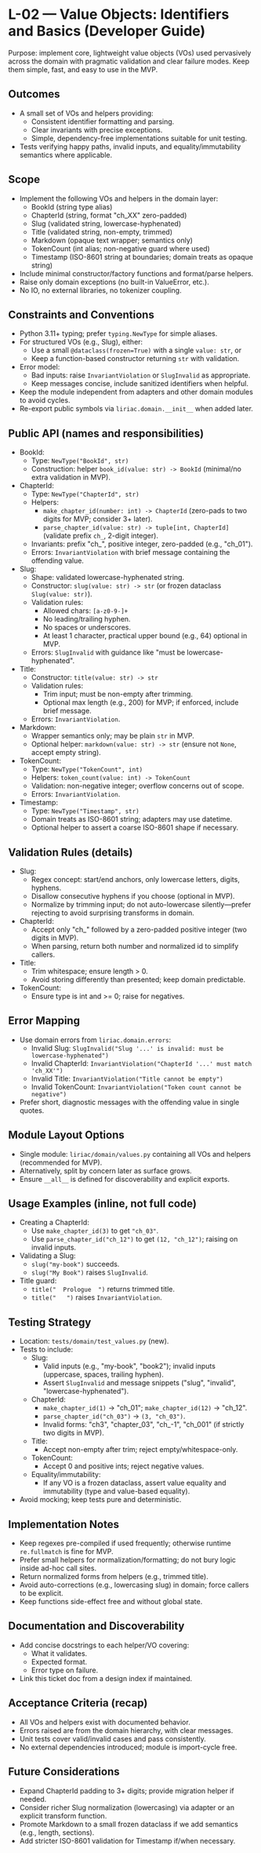 # L-02 — Value Objects: Identifiers and Basics (Developer Guide)

Purpose: implement core, lightweight value objects (VOs) used pervasively across the domain with pragmatic validation and clear failure modes. Keep them simple, fast, and easy to use in the MVP.

## Outcomes

- A small set of VOs and helpers providing:
  - Consistent identifier formatting and parsing.
  - Clear invariants with precise exceptions.
  - Simple, dependency-free implementations suitable for unit testing.
- Tests verifying happy paths, invalid inputs, and equality/immutability semantics where applicable.

## Scope

- Implement the following VOs and helpers in the domain layer:
  - BookId (string type alias)
  - ChapterId (string, format "ch_XX" zero-padded)
  - Slug (validated string, lowercase-hyphenated)
  - Title (validated string, non-empty, trimmed)
  - Markdown (opaque text wrapper; semantics only)
  - TokenCount (int alias; non-negative guard where used)
  - Timestamp (ISO-8601 string at boundaries; domain treats as opaque string)
- Include minimal constructor/factory functions and format/parse helpers.
- Raise only domain exceptions (no built-in ValueError, etc.).
- No IO, no external libraries, no tokenizer coupling.

## Constraints and Conventions

- Python 3.11+ typing; prefer `typing.NewType` for simple aliases.
- For structured VOs (e.g., Slug), either:
  - Use a small `@dataclass(frozen=True)` with a single `value: str`, or
  - Keep a function-based constructor returning `str` with validation.
- Error model:
  - Bad inputs: raise `InvariantViolation` or `SlugInvalid` as appropriate.
  - Keep messages concise, include sanitized identifiers when helpful.
- Keep the module independent from adapters and other domain modules to avoid cycles.
- Re-export public symbols via `liriac.domain.__init__` when added later.

## Public API (names and responsibilities)

- BookId:
  - Type: `NewType("BookId", str)`
  - Construction: helper `book_id(value: str) -> BookId` (minimal/no extra validation in MVP).
- ChapterId:
  - Type: `NewType("ChapterId", str)`
  - Helpers:
    - `make_chapter_id(number: int) -> ChapterId` (zero-pads to two digits for MVP; consider 3+ later).
    - `parse_chapter_id(value: str) -> tuple[int, ChapterId]` (validate prefix `ch_`, 2-digit integer).
  - Invariants: prefix "ch_", positive integer, zero-padded (e.g., "ch_01").
  - Errors: `InvariantViolation` with brief message containing the offending value.
- Slug:
  - Shape: validated lowercase-hyphenated string.
  - Constructor: `slug(value: str) -> str` (or frozen dataclass `Slug(value: str)`).
  - Validation rules:
    - Allowed chars: `[a-z0-9-]+`
    - No leading/trailing hyphen.
    - No spaces or underscores.
    - At least 1 character, practical upper bound (e.g., 64) optional in MVP.
  - Errors: `SlugInvalid` with guidance like "must be lowercase-hyphenated".
- Title:
  - Constructor: `title(value: str) -> str`
  - Validation rules:
    - Trim input; must be non-empty after trimming.
    - Optional max length (e.g., 200) for MVP; if enforced, include brief message.
  - Errors: `InvariantViolation`.
- Markdown:
  - Wrapper semantics only; may be plain `str` in MVP.
  - Optional helper: `markdown(value: str) -> str` (ensure not `None`, accept empty string).
- TokenCount:
  - Type: `NewType("TokenCount", int)`
  - Helpers: `token_count(value: int) -> TokenCount`
  - Validation: non-negative integer; overflow concerns out of scope.
  - Errors: `InvariantViolation`.
- Timestamp:
  - Type: `NewType("Timestamp", str)`
  - Domain treats as ISO-8601 string; adapters may use datetime.
  - Optional helper to assert a coarse ISO-8601 shape if necessary.

## Validation Rules (details)

- Slug:
  - Regex concept: start/end anchors, only lowercase letters, digits, hyphens.
  - Disallow consecutive hyphens if you choose (optional in MVP).
  - Normalize by trimming input; do not auto-lowercase silently—prefer rejecting to avoid surprising transforms in domain.
- ChapterId:
  - Accept only "ch_" followed by a zero-padded positive integer (two digits in MVP).
  - When parsing, return both number and normalized id to simplify callers.
- Title:
  - Trim whitespace; ensure length > 0.
  - Avoid storing differently than presented; keep domain predictable.
- TokenCount:
  - Ensure type is int and >= 0; raise for negatives.

## Error Mapping

- Use domain errors from `liriac.domain.errors`:
  - Invalid Slug: `SlugInvalid("Slug '...' is invalid: must be lowercase-hyphenated")`
  - Invalid ChapterId: `InvariantViolation("ChapterId '...' must match 'ch_XX'")`
  - Invalid Title: `InvariantViolation("Title cannot be empty")`
  - Invalid TokenCount: `InvariantViolation("Token count cannot be negative")`
- Prefer short, diagnostic messages with the offending value in single quotes.

## Module Layout Options

- Single module: `liriac/domain/values.py` containing all VOs and helpers (recommended for MVP).
- Alternatively, split by concern later as surface grows.
- Ensure `__all__` is defined for discoverability and explicit exports.

## Usage Examples (inline, not full code)

- Creating a ChapterId:
  - Use `make_chapter_id(3)` to get `"ch_03"`.
  - Use `parse_chapter_id("ch_12")` to get `(12, "ch_12")`; raising on invalid inputs.
- Validating a Slug:
  - `slug("my-book")` succeeds.
  - `slug("My Book")` raises `SlugInvalid`.
- Title guard:
  - `title("  Prologue  ")` returns trimmed title.
  - `title("   ")` raises `InvariantViolation`.

## Testing Strategy

- Location: `tests/domain/test_values.py` (new).
- Tests to include:
  - Slug:
    - Valid inputs (e.g., "my-book", "book2"); invalid inputs (uppercase, spaces, trailing hyphen).
    - Assert `SlugInvalid` and message snippets ("slug", "invalid", "lowercase-hyphenated").
  - ChapterId:
    - `make_chapter_id(1)` -> "ch_01"; `make_chapter_id(12)` -> "ch_12".
    - `parse_chapter_id("ch_03")` -> `(3, "ch_03")`.
    - Invalid forms: "ch3", "chapter_03", "ch_-1", "ch_001" (if strictly two digits in MVP).
  - Title:
    - Accept non-empty after trim; reject empty/whitespace-only.
  - TokenCount:
    - Accept 0 and positive ints; reject negative values.
  - Equality/immutability:
    - If any VO is a frozen dataclass, assert value equality and immutability (type and value-based equality).
- Avoid mocking; keep tests pure and deterministic.

## Implementation Notes

- Keep regexes pre-compiled if used frequently; otherwise runtime `re.fullmatch` is fine for MVP.
- Prefer small helpers for normalization/formatting; do not bury logic inside ad-hoc call sites.
- Return normalized forms from helpers (e.g., trimmed title).
- Avoid auto-corrections (e.g., lowercasing slug) in domain; force callers to be explicit.
- Keep functions side-effect free and without global state.

## Documentation and Discoverability

- Add concise docstrings to each helper/VO covering:
  - What it validates.
  - Expected format.
  - Error type on failure.
- Link this ticket doc from a design index if maintained.

## Acceptance Criteria (recap)

- All VOs and helpers exist with documented behavior.
- Errors raised are from the domain hierarchy, with clear messages.
- Unit tests cover valid/invalid cases and pass consistently.
- No external dependencies introduced; module is import-cycle free.

## Future Considerations

- Expand ChapterId padding to 3+ digits; provide migration helper if needed.
- Consider richer Slug normalization (lowercasing) via adapter or an explicit transform function.
- Promote Markdown to a small frozen dataclass if we add semantics (e.g., length, sections).
- Add stricter ISO-8601 validation for Timestamp if/when necessary.
